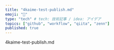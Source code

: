 ```yaml
---
title: "4kaime-test-publish.md"
emoji: "🧪"
type: "tech" # tech: 技術記事 / idea: アイデア
topics: ["github", "workflow", "qiita", "zenn"]
published: true
---
```


4kaime-test-publish.md
